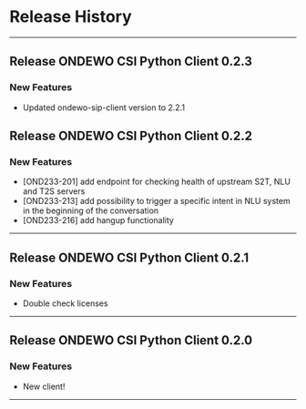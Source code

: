 # Release History
*****************

## Release ONDEWO CSI Python Client 0.2.3

### New Features
* Updated ondewo-sip-client version to 2.2.1

## Release ONDEWO CSI Python Client 0.2.2

### New Features
* [OND233-201] add endpoint for checking health of upstream S2T, NLU and T2S servers
* [OND233-213] add possibility to trigger a specific intent in NLU system in the beginning of the conversation
* [OND233-216] add hangup functionality

*****************

## Release ONDEWO CSI Python Client 0.2.1

### New Features
* Double check licenses

*****************
## Release ONDEWO CSI Python Client 0.2.0

### New Features
* New client!

*****************
